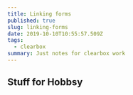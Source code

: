 ```yaml
---
title: Linking forms
published: true
slug: linking-forms
date: 2019-10-10T10:55:57.509Z
tags:
  - clearbox
summary: Just notes for clearbox work
---
```

## Stuff for Hobbsy


